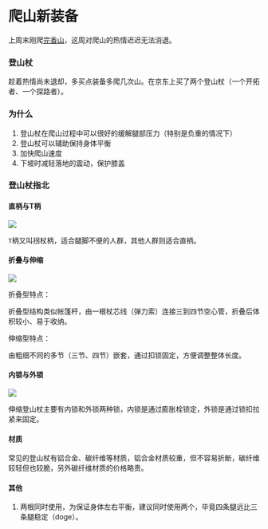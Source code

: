 # 爬山新装备

上周末刚爬[完香山](https://z.wiki/life/july-xiangshan.html)，这周对爬山的热情迟迟无法消退。

### 登山杖

趁着热情尚未退却，多买点装备多爬几次山。在京东上买了两个登山杖（一个开拓者、一个探路者）。


<ImgPlayer :imgs="[
    'https://4.z.wiki/autoupload/2022-08-05/54c711d6757647559f9e7c3fe0636fcc.image.png',
    'https://6.z.wiki/autoupload/2022-08-05/4b274768ed564b6f9390bf22222fd7d0.image.png',
    'https://6.z.wiki/autoupload/2022-08-05/78af92173640404a99effd2cb0f923e5.image.png',
]" />

### 为什么

1. 登山杖在爬山过程中可以很好的缓解腿部压力（特别是负重的情况下）
2. 登山杖可以辅助保持身体平衡
3. 加快爬山速度
4. 下坡时减轻落地的震动，保护膝盖

### 登山杖指北

#### 直柄与T柄

![](https://7.z.wiki/autoupload/2022-08-06/b2e8fd1fc1f244ae8e77b8cfe957c1bb.image.png)

`T`柄又叫拐杖柄，适合腿脚不便的人群，其他人群则适合直柄。

#### 折叠与伸缩

![](https://9.z.wiki/autoupload/2022-08-06/cfb53a5936df4c9aaf1902e54cb1d6e5.image.png)

折叠型特点：

折叠型结构类似帐篷杆，由一根杖芯线（弹力索）连接三到四节空心管，折叠后体积较小、易于收纳。

伸缩型特点：

由粗细不同的多节（三节、四节）嵌套，通过扣锁固定，方便调整整体长度。

#### 内锁与外锁

![](https://2.z.wiki/autoupload/2022-08-06/a2888077ff344c1093dc79dc72df5479.image.png)

伸缩登山杖主要有内锁和外锁两种锁，内锁是通过膨胀栓锁定，外锁是通过锁扣拉紧来固定。

#### 材质

常见的登山杖有铝合金、碳纤维等材质，铝合金材质较重，但不容易折断，碳纤维较轻但也较脆，另外碳纤维材质的价格略贵。

#### 其他

1. 两根同时使用，为保证身体左右平衡，建议同时使用两个，毕竟四条腿远比三条腿稳定（doge）。